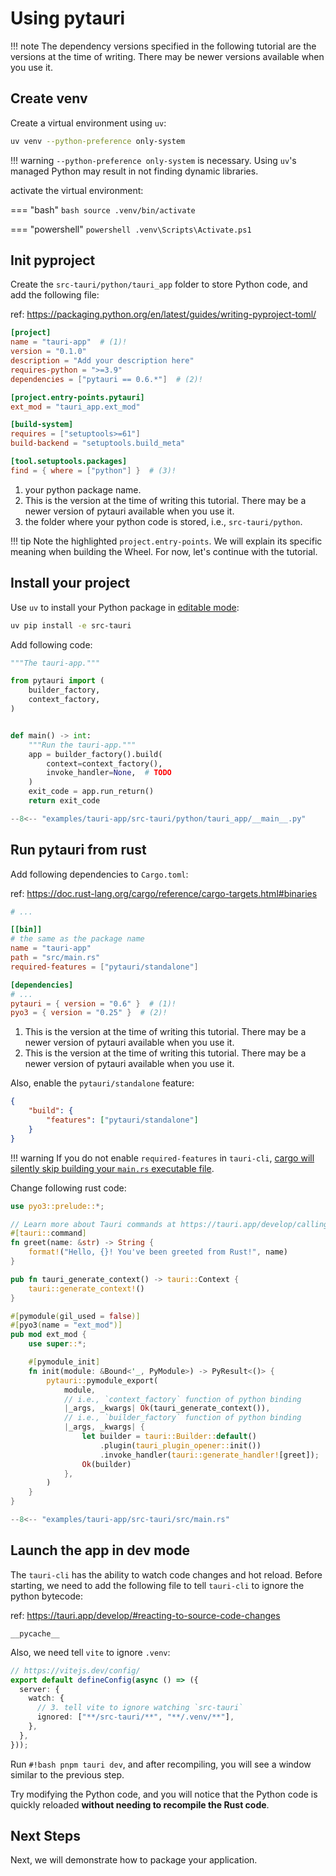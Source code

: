 # Using pytauri

!!! note
    The dependency versions specified in the following tutorial are the versions at the time of writing. There may be newer versions available when you use it.

## Create venv

Create a virtual environment using `uv`:

```bash
uv venv --python-preference only-system
```

!!! warning
    `--python-preference only-system` is necessary. Using `uv`'s managed Python may result in not finding dynamic libraries.

activate the virtual environment:

=== "bash"
    ```bash
    source .venv/bin/activate
    ```

=== "powershell"
    ```powershell
    .venv\Scripts\Activate.ps1
    ```

## Init pyproject

Create the `src-tauri/python/tauri_app` folder to store Python code, and add the following file:

ref: <https://packaging.python.org/en/latest/guides/writing-pyproject-toml/>

```toml title="src-tauri/pyproject.toml" hl_lines="8 9"
[project]
name = "tauri-app"  # (1)!
version = "0.1.0"
description = "Add your description here"
requires-python = ">=3.9"
dependencies = ["pytauri == 0.6.*"]  # (2)!

[project.entry-points.pytauri]
ext_mod = "tauri_app.ext_mod"

[build-system]
requires = ["setuptools>=61"]
build-backend = "setuptools.build_meta"

[tool.setuptools.packages]
find = { where = ["python"] }  # (3)!
```

1. your python package name.
2. This is the version at the time of writing this tutorial. There may be a newer version of pytauri available when you use it.
3. the folder where your python code is stored, i.e., `src-tauri/python`.

!!! tip
    Note the highlighted `project.entry-points`. We will explain its specific meaning when building the Wheel. For now, let's continue with the tutorial.

## Install your project

Use `uv` to install your Python package in [editable mode](https://setuptools.pypa.io/en/latest/userguide/development_mode.html):

```bash
uv pip install -e src-tauri
```

Add following code:

```python title="src-tauri/python/tauri_app/__init__.py"
"""The tauri-app."""

from pytauri import (
    builder_factory,
    context_factory,
)


def main() -> int:
    """Run the tauri-app."""
    app = builder_factory().build(
        context=context_factory(),
        invoke_handler=None,  # TODO
    )
    exit_code = app.run_return()
    return exit_code
```

```python title="src-tauri/python/tauri_app/__main__.py"
--8<-- "examples/tauri-app/src-tauri/python/tauri_app/__main__.py"
```

## Run pytauri from rust

Add following dependencies to `Cargo.toml`:

ref: <https://doc.rust-lang.org/cargo/reference/cargo-targets.html#binaries>

```toml title="src-tauri/Cargo.toml"
# ...

[[bin]]
# the same as the package name
name = "tauri-app"
path = "src/main.rs"
required-features = ["pytauri/standalone"]

[dependencies]
# ...
pytauri = { version = "0.6" }  # (1)!
pyo3 = { version = "0.25" }  # (2)!
```

1. This is the version at the time of writing this tutorial. There may be a newer version of pytauri available when you use it.
2. This is the version at the time of writing this tutorial. There may be a newer version of pytauri available when you use it.

Also, enable the `pytauri/standalone` feature:

```json title="src-tauri/tauri.conf.json"
{
    "build": {
        "features": ["pytauri/standalone"]
    }
}
```

!!! warning
    If you do not enable `required-features` in `tauri-cli`, [cargo will silently skip building your `main.rs` executable file](https://github.com/rust-lang/cargo/issues/4663).

Change following rust code:

```rust title="src-tauri/src/lib.rs"
use pyo3::prelude::*;

// Learn more about Tauri commands at https://tauri.app/develop/calling-rust/
#[tauri::command]
fn greet(name: &str) -> String {
    format!("Hello, {}! You've been greeted from Rust!", name)
}

pub fn tauri_generate_context() -> tauri::Context {
    tauri::generate_context!()
}

#[pymodule(gil_used = false)]
#[pyo3(name = "ext_mod")]
pub mod ext_mod {
    use super::*;

    #[pymodule_init]
    fn init(module: &Bound<'_, PyModule>) -> PyResult<()> {
        pytauri::pymodule_export(
            module,
            // i.e., `context_factory` function of python binding
            |_args, _kwargs| Ok(tauri_generate_context()),
            // i.e., `builder_factory` function of python binding
            |_args, _kwargs| {
                let builder = tauri::Builder::default()
                    .plugin(tauri_plugin_opener::init())
                    .invoke_handler(tauri::generate_handler![greet]);
                Ok(builder)
            },
        )
    }
}
```

```rust title="src-tauri/src/main.rs"
--8<-- "examples/tauri-app/src-tauri/src/main.rs"
```

## Launch the app in dev mode

The `tauri-cli` has the ability to watch code changes and hot reload. Before starting, we need to add the following file to tell `tauri-cli` to ignore the python bytecode:

ref: <https://tauri.app/develop/#reacting-to-source-code-changes>

```gitignore title="src-tauri/.taurignore"
__pycache__
```

Also, we need tell `vite` to ignore `.venv`:

```ts title="vite.config.ts"
// https://vitejs.dev/config/
export default defineConfig(async () => ({
  server: {
    watch: {
      // 3. tell vite to ignore watching `src-tauri`
      ignored: ["**/src-tauri/**", "**/.venv/**"],
    },
  },
}));
```

Run `#!bash pnpm tauri dev`, and after recompiling, you will see a window similar to the previous step.

Try modifying the Python code, and you will notice that the Python code is quickly reloaded **without needing to recompile the Rust code**.

## Next Steps

Next, we will demonstrate how to package your application.
